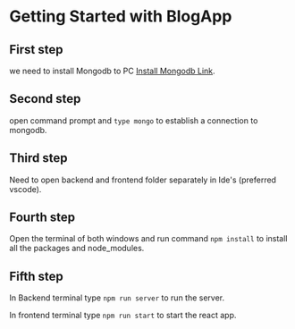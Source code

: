# Getting Started with BlogApp

## First step
 we need to install Mongodb to PC [Install Mongodb Link](https://medium.com/@LondonAppBrewery/how-to-download-install-mongodb-on-windows-4ee4b3493514).


## Second step
open command prompt and ```type mongo``` to establish a connection to mongodb.

## Third step
Need to open backend and frontend folder separately in Ide's (preferred vscode).

## Fourth step
Open the terminal of both windows and run command ```npm install``` to install all the packages and node_modules.



## Fifth step

In Backend terminal type ```npm run server``` to run the server.

In frontend terminal type ```npm run start``` to start the react app.





